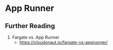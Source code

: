 # App Runner

## Further Reading

1. Fargate vs. App Runner
    - https://cloudonaut.io/fargate-vs-apprunner/